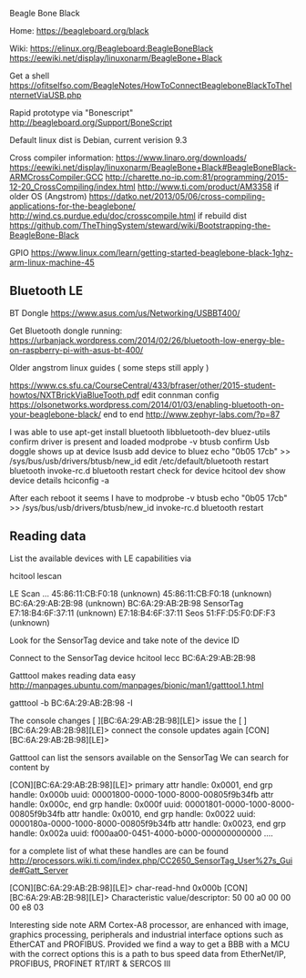 

Beagle Bone Black

Home: https://beagleboard.org/black

Wiki: https://elinux.org/Beagleboard:BeagleBoneBlack
https://eewiki.net/display/linuxonarm/BeagleBone+Black

Get a shell https://ofitselfso.com/BeagleNotes/HowToConnectBeagleboneBlackToTheInternetViaUSB.php

Rapid prototype via "Bonescript"
http://beagleboard.org/Support/BoneScript

Default linux dist is Debian, current verision 9.3


Cross compiler information:
https://www.linaro.org/downloads/ 
https://eewiki.net/display/linuxonarm/BeagleBone+Black#BeagleBoneBlack-ARMCrossCompiler:GCC
http://charette.no-ip.com:81/programming/2015-12-20_CrossCompiling/index.html
http://www.ti.com/product/AM3358
if older OS (Angstrom) https://datko.net/2013/05/06/cross-compiling-applications-for-the-beaglebone/
http://wind.cs.purdue.edu/doc/crosscompile.html
if rebuild dist https://github.com/TheThingSystem/steward/wiki/Bootstrapping-the-BeagleBone-Black


GPIO https://www.linux.com/learn/getting-started-beaglebone-black-1ghz-arm-linux-machine-45


## Bluetooth LE 

BT Dongle 
https://www.asus.com/us/Networking/USBBT400/

Get Bluetooth dongle running:
https://urbanjack.wordpress.com/2014/02/26/bluetooth-low-energy-ble-on-raspberry-pi-with-asus-bt-400/

Older angstrom linux guides ( some steps still apply )

https://www.cs.sfu.ca/CourseCentral/433/bfraser/other/2015-student-howtos/NXTBrickViaBlueTooth.pdf
edit connman config
https://olsonetworks.wordpress.com/2014/01/03/enabling-bluetooth-on-your-beaglebone-black/
end to end
http://www.zephyr-labs.com/?p=87

I was able to use 
apt-get install bluetooth libbluetooth-dev bluez-utils
confirm driver is present and loaded 
modprobe -v btusb
confirm Usb doggle shows up at device
lsusb
add device to bluez
echo "0b05 17cb" >> /sys/bus/usb/drivers/btusb/new_id
edit /etc/default/bluetooth
restart bluetooth 
invoke-rc.d bluetooth restart
check for device
hcitool dev
show device details
hciconfig -a


After each reboot it seems I have to 
modprobe -v btusb
echo "0b05 17cb" >> /sys/bus/usb/drivers/btusb/new_id
invoke-rc.d bluetooth restart

## Reading data 

List the available devices with LE capabilities via

hcitool lescan

LE Scan ...
45:86:11:CB:F0:18 (unknown)
45:86:11:CB:F0:18 (unknown)
BC:6A:29:AB:2B:98 (unknown)
BC:6A:29:AB:2B:98 SensorTag
E7:18:B4:6F:37:11 (unknown)
E7:18:B4:6F:37:11 Seos
51:FF:D5:F0:DF:F3 (unknown)

Look for the SensorTag device and take note of the device ID 

Connect to the SensorTag device 
hcitool lecc BC:6A:29:AB:2B:98

Gatttool makes reading data easy
http://manpages.ubuntu.com/manpages/bionic/man1/gatttool.1.html

gatttool -b BC:6A:29:AB:2B:98 -I

The console changes 
[   ][BC:6A:29:AB:2B:98][LE]>
issue the 
[   ][BC:6A:29:AB:2B:98][LE]> connect
the console updates again
[CON][BC:6A:29:AB:2B:98][LE]>

Gatttool can list the sensors available on the SensorTag 
We can search for content by

[CON][BC:6A:29:AB:2B:98][LE]> primary
attr handle: 0x0001, end grp handle: 0x000b uuid: 00001800-0000-1000-8000-00805f9b34fb
attr handle: 0x000c, end grp handle: 0x000f uuid: 00001801-0000-1000-8000-00805f9b34fb
attr handle: 0x0010, end grp handle: 0x0022 uuid: 0000180a-0000-1000-8000-00805f9b34fb
attr handle: 0x0023, end grp handle: 0x002a uuid: f000aa00-0451-4000-b000-000000000000
....

for a complete list of what these handles are can be found 
http://processors.wiki.ti.com/index.php/CC2650_SensorTag_User%27s_Guide#Gatt_Server

[CON][BC:6A:29:AB:2B:98][LE]> char-read-hnd 0x000b
[CON][BC:6A:29:AB:2B:98][LE]>
Characteristic value/descriptor: 50 00 a0 00 00 00 e8 03



Interesting side note 
ARM Cortex-A8 processor, are enhanced with image, graphics processing, peripherals and industrial interface options such as EtherCAT and PROFIBUS. Provided we find a way to get a BBB with a MCU with the correct options this is a path to bus speed data from EtherNet/IP, PROFIBUS, PROFINET RT/IRT & SERCOS III  

